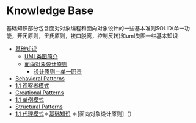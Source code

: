 # Knowledge Base

基础知识部分包含面对对象编程和面向对象设计的一些基本准则SOLID(单一功能，开闭原则，里氏原则，接口脱离，控制反转)和uml类图一些基本知识

* [基础知识](README.md)
    * [UML类图简介](uml.md)
    * [面向对象设计原则]() 
        * [设计原则－单一职责](single.md)
* [Behavioral Patterns](BehavioralPattern/README.md)
* [1.1 观察者模式](BehavioralPattern/ObserverPattern.md)
* [Creational Patterns](CreationalPattern/Singleton.md)
* [1.1 单例模式](CreationalPattern/singlePattern_.md)
* [Structural Patterns](StructuralPattern/README.md)
* [1.1 代理模式](StructuralPattern/proxyPattern.md)＊[基础知识](README.md)
    ＊[面向对象设计原则]（）

